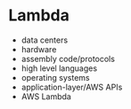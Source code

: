 # Lambda
- data centers
- hardware
- assembly code/protocols
- high level languages
- operating systems
- application-layer/AWS APIs
- AWS Lambda